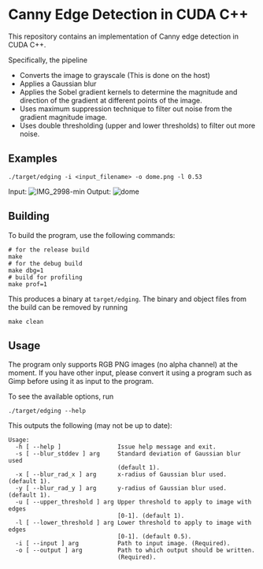 # Canny Edge Detection in CUDA C++

This repository contains an implementation of Canny edge detection in CUDA C++.

Specifically, the pipeline
- Converts the image to grayscale (This is done on the host)
- Applies a Gaussian blur
- Applies the Sobel gradient kernels to determine the magnitude and direction of the gradient at different points of the image.
- Uses maximum suppression technique to filter out noise from the gradient magnitude image.
- Uses double thresholding (upper and lower thresholds) to filter out more noise. 

## Examples

```{sh}
./target/edging -i <input_filename> -o dome.png -l 0.53
```

Input:
![IMG_2998-min](https://github.com/MarkMizzi/gpu-edge-detection/assets/88614379/950536b5-e313-404d-b6dd-13e116398de3)
Output:
![dome](https://github.com/MarkMizzi/gpu-edge-detection/assets/88614379/27ee148d-94f8-4149-9bc6-31abd002c953)

## Building

To build the program, use the following commands:
```{sh}
# for the release build
make
# for the debug build
make dbg=1
# build for profiling
make prof=1
```

This produces a binary at `target/edging`. The binary and object files from the build can be removed by running
```{bash}
make clean
```

## Usage

The program only supports RGB PNG images (no alpha channel) at the moment. 
If you have other input, please convert it using a program such as Gimp before using it as input to the program.

To see the available options, run
```{sh}
./target/edging --help
```

This outputs the following (may not be up to date):
```{text}
Usage:
  -h [ --help ]                Issue help message and exit.
  -s [ --blur_stddev ] arg     Standard deviation of Gaussian blur used 
                               (default 1).
  -x [ --blur_rad_x ] arg      x-radius of Gaussian blur used. (default 1).
  -y [ --blur_rad_y ] arg      y-radius of Gaussian blur used. (default 1).
  -u [ --upper_threshold ] arg Upper threshold to apply to image with edges 
                               [0-1]. (default 1).
  -l [ --lower_threshold ] arg Lower threshold to apply to image with edges 
                               [0-1]. (default 0.5).
  -i [ --input ] arg           Path to input image. (Required).
  -o [ --output ] arg          Path to which output should be written. 
                               (Required).
```
